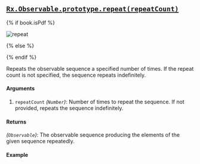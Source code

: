 ## [`Rx.Observable.prototype.repeat(repeatCount)`](https://github.com/Reactive-Extensions/RxJS/blob/master/src/core/linq/observable/repeatproto.js)

{% if book.isPdf %}

![repeat](http://reactivex.io/documentation/operators/images/repeat.png)

{% else %}



{% endif %}

Repeats the observable sequence a specified number of times. If the repeat count is not specified, the sequence repeats indefinitely.
 
#### Arguments
1. `repeatCount` *(`Number`)*:  Number of times to repeat the sequence. If not provided, repeats the sequence indefinitely.
 
#### Returns
*(`Observable`)*: The observable sequence producing the elements of the given sequence repeatedly.  

#### Example

[](http://jsbin.com/raqico/1/embed?js,console)
